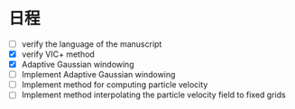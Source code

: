# 日程

- [ ] verify the language of the manuscript
- [x] verify VIC+ method
- [x] Adaptive Gaussian windowing
- [ ] Implement Adaptive Gaussian windowing
- [ ] Implement method for computing particle velocity
- [ ] Implement method interpolating the particle velocity field to fixed grids